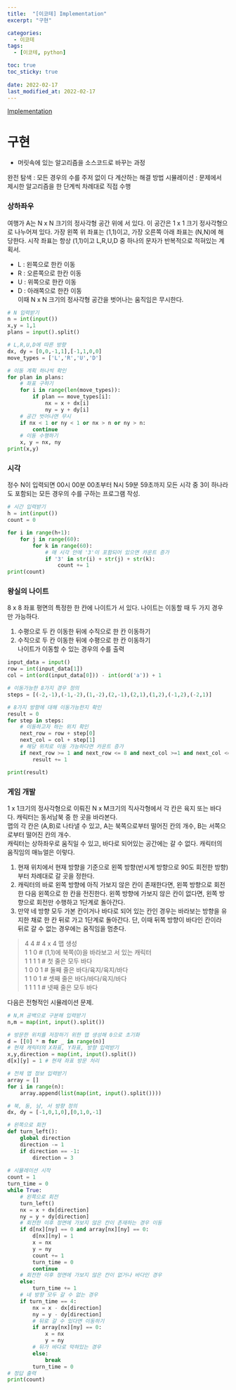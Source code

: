 ```yaml
---
title:  "[이코테] Implementation"
excerpt: "구현"

categories:
  - 이코테
tags:
  - [이코테, python]

toc: true
toc_sticky: true
 
date: 2022-02-17
last_modified_at: 2022-02-17
---
```

[Implementation](https://github.com/SteveArseneLee/Algorithm-Summary/tree/main/Implementation)
# 구현
- 머릿속에 있는 알고리즘을 소스코드로 바꾸는 과정

완전 탐색 : 모든 경우의 수를 주저 없이 다 계산하는 해결 방법
시뮬레이션 : 문제에서 제시한 알고리즘을 한 단계씩 차례대로 직접 수행

### 상하좌우
여행가 A는 N x N 크기의 정사각형 공간 위에 서 있다. 이 공간은 1 x 1 크기 정사각형으로 나누어져 있다. 
가장 왼쪽 위 좌표는 (1,1)이고, 가장 오른쪽 아래 좌표는 (N,N)에 해당한다. 시작 좌표는 항상 (1,1)이고 L,R,U,D 중 하나의 문자가 반복적으로 적혀있는 계획서.  
- L : 왼쪽으로 한칸 이동
- R : 오른쪽으로 한칸 이동
- U : 위쪽으로 한칸 이동
- D : 아래쪽으로 한칸 이동  
이때 N x N 크기의 정사각형 공간을 벗어나는 움직임은 무시한다.  

```python
# N 입력받기
n = int(input())
x,y = 1,1
plans = input().split()

# L,R,U,D에 따른 방향
dx, dy = [0,0,-1,1],[-1,1,0,0]
move_types = ['L','R','U','D']

# 이동 계획 하나씩 확인
for plan in plans:
    # 좌표 구하기
    for i in range(len(move_types)):
        if plan == move_types[i]:
            nx = x + dx[i]
            ny = y + dy[i]
    # 공간 벗어나면 무시
    if nx < 1 or ny < 1 or nx > n or ny > n:
        continue
    # 이동 수행하기
    x, y = nx, ny
print(x,y)
```

### 시각
정수 N이 입력되면 00시 00분 00초부터 N시 59분 59초까지 모든 시각 중 3이 하나라도 포함되는 모든 경우의 수를 구하는 프로그램 작성.  
```python
# 시간 입력받기
h = int(input())
count = 0

for i in range(h+1):
    for j in range(60):
        for k in range(60):
            # 매 시각 안에 '3'이 포함되어 있으면 카운트 증가
            if '3' in str(i) + str(j) + str(k):
                count += 1
print(count)
```

### 왕실의 나이트
8 x 8 좌표 평면의 특정한 한 칸에 나이트가 서 있다. 나이트는 이동할 때 두 가지 경우만 가능하다.
1. 수평으로 두 칸 이동한 뒤에 수직으로 한 칸 이동하기
2. 수직으로 두 칸 이동한 뒤에 수평으로 한 칸 이동하기  
나이트가 이동할 수 있는 경우의 수를 출력  

```python
input_data = input()
row = int(input_data[1])
col = int(ord(input_data[0])) - int(ord('a')) + 1

# 이동가능한 8가지 경우 정의
steps = [(-2,-1),(-1,-2),(1,-2),(2,-1),(2,1),(1,2),(-1,2),(-2,1)]

# 8가지 방향에 대해 이동가능한지 확인
result = 0
for step in steps:
    # 이동하고자 하는 위치 확인
    next_row = row + step[0]
    next_col = col + step[1]
    # 해당 위치로 이동 가능하다면 카운트 증가
    if next_row >= 1 and next_row <= 8 and next_col >=1 and next_col <= 8:
        result += 1

print(result)
```


### 게임 개발
1 x 1크기의 정사각형으로 이뤄진 N x M크기의 직사각형에서 각 칸은 육지 또는 바다다. 캐릭터는 동서남북 중 한 곳을 바라본다.  
맵의 각 칸은 (A,B)로 나타낼 수 있고, A는 북쪽으로부터 떨어진 칸의 개수, B는 서쪽으로부터 떨어진 칸의 개수.  
캐릭터는 상하좌우로 움직일 수 있고, 바다로 되어있는 공간에는 갈 수 없다. 캐릭터의 움직임의 매뉴얼은 이렇다.  
1. 현재 위치에서 현재 방향을 기준으로 왼쪽 방향(반시계 방향으로 90도 회전한 방향)부터 차례대로 갈 곳을 정한다.
2. 캐릭터의 바로 왼쪽 방향에 아직 가보지 않은 칸이 존재한다면, 왼쪽 방향으로 회전한 다음 왼쪽으로 한 칸을 전진한다. 왼쪽 방향에 가보지 않은 칸이 없다면, 왼쪽 방향으로 회전만 수행하고 1단계로 돌아간다.
3. 만약 네 방향 모두 가본 칸이거나 바다로 되어 있는 칸인 경우는 바라보는 방향을 유지한 채로 한 칸 뒤로 가고 1단계로 돌아간다. 단, 이때 뒤쪽 방향이 바다인 칸이라 뒤로 갈 수 없는 경우에는 움직임을 멈춘다.  
> 4 4     # 4 x 4 맵 생성  
1 1 0     # (1,1)에 북쪽(0)을 바라보고 서 있는 캐릭터  
1 1 1 1   # 첫 줄은 모두 바다  
1 0 0 1   # 둘째 줄은 바다/육지/육지/바다  
1 1 0 1   # 셋째 줄은 바다/바다/육지/바다  
1 1 1 1   # 넷째 줄은 모두 바다  

다음은 전형적인 시뮬레이션 문제.

```python
# N,M 공백으로 구분해 입력받기
n,m = map(int, input().split())

# 방문한 위치를 저장하기 위한 맵 생성해 0으로 초기화
d = [[0] * m for _ in range(n)]
# 현재 캐릭터의 X좌표, Y좌표, 방향 입력받기
x,y,direction = map(int, input().split())
d[x][y] = 1 # 현재 좌표 방문 처리

# 전체 맵 정보 입력받기
array = []
for i in range(n):
    array.append(list(map(int, input().split())))

# 북, 동, 남, 서 방향 정의
dx, dy = [-1,0,1,0],[0,1,0,-1]

# 왼쪽으로 회전
def turn_left():
    global direction
    direction -= 1
    if direction == -1:
        direction = 3
        
# 시뮬레이션 시작
count = 1
turn_time = 0
while True:
    # 왼쪽으로 회전
    turn_left()
    nx = x + dx[direction]
    ny = y + dy[direction]
    # 회전한 이후 정면에 가보지 않은 칸이 존재하는 경우 이동
    if d[nx][ny] == 0 and array[nx][ny] == 0:
        d[nx][ny] = 1
        x = nx
        y = ny
        count += 1
        turn_time = 0
        continue
    # 회전한 이후 정면에 가보지 않은 칸이 없거나 바다인 경우
    else:
        turn_time += 1
    # 네 방향 모두 갈 수 없는 경우
    if turn_time == 4:
        nx = x - dx[direction]
        ny = y - dy[direction]
        # 뒤로 갈 수 있다면 이동하기
        if array[nx][ny] == 0:
            x = nx
            y = ny
        # 뒤가 바다로 막혀있는 경우
        else:
            break
        turn_time = 0
# 정답 출력
print(count)
```